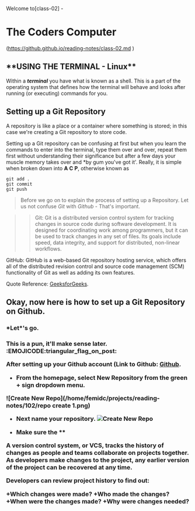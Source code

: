Welcome to[class-02] - <h1>The Coders Computer</h1>(https://github.github.io/reading-notes/class-02.md )

<h2>**USING THE TERMINAL - Linux**</h2>

Within a **_terminal_** you have what is known as a shell. This is a part of the operating system that defines how the terminal will behave and looks after running (or executing) commands for you.

<h2>Setting up a Git Repository</h2>

A repository is like a place or a container where something is stored; in this case we're creating a Git repository to store code. 

Setting up a Git repository can be confusing at first but when you learn the commands to enter into the terminal, type them over and over, repeat them first without understanding their significance but after a few days your muscle memory takes over and \*by gum you've got it'. Really, it is simple when broken down into **A** **C** **P**, otherwise known as <br>
```
git add .
git commit
git push
```

> Before we go on to explain the process of setting up a Repository. Let us not confuse _Git_ with _Github_ - That's important.

> > Git: Git is a distributed version control system for tracking changes in source code during software development. It is designed for coordinating work among programmers, but it can be used to track changes in any set of files. Its goals include speed, data integrity, and support for distributed, non-linear workflows.

GitHub: GitHub is a web-based Git repository hosting service, which offers all of the distributed revision control and source code management (SCM) functionality of Git as well as adding its own features.

Quote Reference: [GeeksforGeeks](https://www.geeksforgeeks.org/difference-between-git-and-github/).

<h2> Okay, now here is how to set up a Git Repository on Github.</h2>
<h3>*Let*'s go.<h3> This is a pun, it'll make sense later. :EMOJICODE:triangular_flag_on_post:

After setting up your Github account (Link to Github: [Github](https://www.https://github.com/). 
+ From the homepage, select New Repository from the green + sign dropdown menu.
 
![Create New Repo](/home/femidc/projects/reading-notes/102/repo create 1.png)

+ Next name your repository.
![Create New Repo](/home/femidc/projects/reading-notes/102/repo2.png)

+ Make sure the **






A version control system, or VCS, tracks the history of changes as people and teams collaborate on projects together. As developers make changes to the project, any earlier version of the project can be recovered at any time.

Developers can review project history to find out:

+Which changes were made?
+Who made the changes?
+When were the changes made?
+Why were changes needed?
